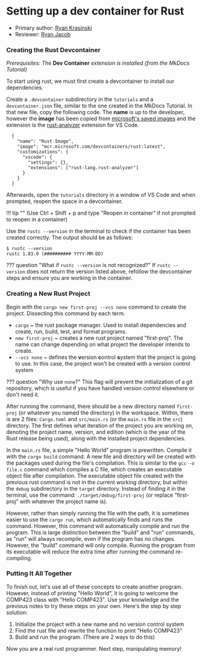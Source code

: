 # Setting up a dev container for Rust

* Primary author: [Ryan Krasinski](https://github.com/RunXPS)
* Reviewer: [Ryan Jacob](https://github.com/rjacob6051)



### Creating the Rust Devcontainer

*Prerequisites: The* **Dev Container** *extension is installed (from the MkDocs Tutorial)*

To start using rust, we must first create a devcontainer to install our dependencies. 

Create a `.devcontainer` subdirectory in the `tutorials` and a `devcontainer.json` file, similar to the one created in the MkDocs Tutorial.
In that new file, copy the following code. The **name** is up to the developer, however the **image** has been copied from [microsoft's saved images](https://hub.docker.com/r/microsoft/vscode-devcontainers) and the extension is the [rust-analyzer](https://marketplace.visualstudio.com/items?itemName=rust-lang.rust-analyzer) extension for VS Code.

```
  {
    "name": "Rust Image",
    "image": "mcr.microsoft.com/devcontainers/rust:latest",
    "customizations": {
      "vscode": {
        "settings": {},
        "extensions": ["rust-lang.rust-analyzer"]
      }
    }
  }
```
Afterwards, open the `tutorials` directory in a window of VS Code and when prompted, reopen the space in a devcontainer. 

!!! tip ""
    (Use Ctrl + Shift + p and type "Reopen in container" if not prompted to reopen in a container)

Use the `rustc --version` in the terminal to check if the container has been created correctly. The output should be as follows:
```
$ rustc --version
rustc 1.83.0 (########## YYYY-MM-DD)
```

??? question "What if ```rustc --version``` is not recognized?"
    If ```rustc --version``` does not return the version listed above, refollow the devcontainer steps and ensure you are working in the container.

### Creating a New Rust Project

Begin with the `cargo new first-proj --vcs none` command to create the project. Dissecting this command by each term.

 - `cargo` ~ the rust package manager. Used to install dependencies and create, run, build, test, and format programs.
 - `new first-proj` ~ creates a new rust project named "first-proj". The name can change depending on what project the developer intends to create.
 - `--vcs none` ~ defines the **v**ersion **c**ontrol **s**ystem that the project is going to use. In this case, the project won't be created with a version control system

??? question "Why use ```none```?"
    This flag will prevent the initialization of a git repository, which is useful if you have handled version control elsewhere or don't need it.

After running the command, there should be a new directory named `first-proj` (or whatever you named the directory) in the workspace. Within, there is are 2 files: `Cargo.toml` and `src/main.rs` (or the `main.rs` file in the `src`) directory. The first defines what iteration of the project you are working on, denoting the project name, version, and edition (which is the year of the Rust release being used), along with the installed project dependencies. 

In the `main.rs` file, a simple "Hello World" program is prewritten. Compile it with the `cargo build` command. A new file and directory will be created with the packages used during the file's compilation. This is similar to the `gcc -o file.c` command which compiles a C file, which creates an executable object file after compilation. 
The executable object file created with the previous rust command is not in the current working directory, but within the `debug` subdirectory in the `target` directory. Instead of finding it in the terminal, use the command: `./target/debug/first-proj` (or replace "first-proj" with whatever the project name is).

However, rather than simply running the file with the path, it is sometimes easier to use the `cargo run`, which automatically finds and runs the command. However, this command will automatically compile and run the program. This is large distinction between the "build" and "run" commands, as "run" will always recompile, even if the program has no changes. However, the "build" command will only compile. Running the program from its executable will reduce the extra time after running the command re-compiling.


### Putting It All Together
To finish out, let's use all of these concepts to create another program. However, instead of printing "Hello World", it is going to welcome the COMP423 class with "Hello COMP423". Use your knowledge and the previous notes to try these steps on your own. Here's the step by step solution:

1) Initialize the project with a new name and no version control system
2) Find the rust file and rewrite the function to print "Hello COMP423"
3) Build and run the program. (There are 2 ways to do this)

Now you are a real rust programmer. Next step, manipulating memory!